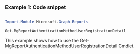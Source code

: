 ### Example 1: Code snippet

```powershell

Import-Module Microsoft.Graph.Reports

Get-MgReportAuthenticationMethodUserRegistrationDetail

```
This example shows how to use the Get-MgReportAuthenticationMethodUserRegistrationDetail Cmdlet.

